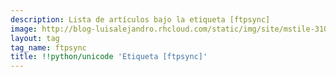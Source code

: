 ```yaml
---
description: Lista de artículos bajo la etiqueta [ftpsync]
image: http://blog-luisalejandro.rhcloud.com/static/img/site/mstile-310x310.png
layout: tag
tag_name: ftpsync
title: !!python/unicode 'Etiqueta [ftpsync]'
---
```

